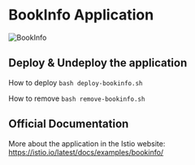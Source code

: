 

# BookInfo Application

![BookInfo](https://istio.io/latest/docs/examples/bookinfo/noistio.svg)


## Deploy & Undeploy the application
How to deploy
`bash deploy-bookinfo.sh`

How to remove
`bash remove-bookinfo.sh`


## Official Documentation

More about the application in the Istio website:
https://istio.io/latest/docs/examples/bookinfo/
